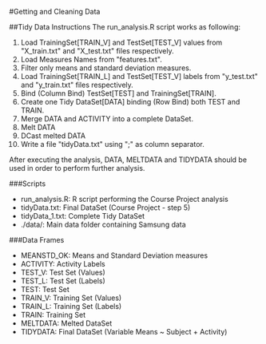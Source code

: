#Getting and Cleaning Data


##Tidy Data Instructions
The run_analysis.R script works as following:

1. Load TrainingSet[TRAIN_V] and TestSet[TEST_V] values from "X_train.txt" and "X_test.txt" files respectively.
2. Load Measures Names from "features.txt".
3. Filter only means and standard deviation measures.
4. Load TrainingSet[TRAIN_L] and TestSet[TEST_V] labels from "y_test.txt" and "y_train.txt" files respectively.
5. Bind (Column Bind) TestSet[TEST] and TrainingSet[TRAIN].
6. Create one Tidy DataSet[DATA] binding (Row Bind) both TEST and TRAIN.
7. Merge DATA and ACTIVITY into a complete DataSet.
8. Melt DATA
9. DCast melted DATA 
10. Write a file "tidyData.txt" using ";" as column separator.


After executing the analysis, DATA, MELTDATA and TIDYDATA should be used in order to perform further analysis.


###Scripts
* run_analysis.R: R script performing the Course Project analysis
* tidyData.txt: Final DataSet (Course Project - step 5)
* tidyData_1.txt: Complete Tidy DataSet
* ./data/: Main data folder containing Samsung data


###Data Frames
* MEANSTD_OK: Means and Standard Deviation measures
* ACTIVITY: Activity Labels
* TEST_V: Test Set (Values)
* TEST_L: Test Set (Labels)
* TEST: Test Set
* TRAIN_V: Training Set (Values)
* TRAIN_L: Training Set (Labels)
* TRAIN: Training Set
* MELTDATA: Melted DataSet
* TIDYDATA: Final DataSet (Variable Means ~ Subject + Activity)
